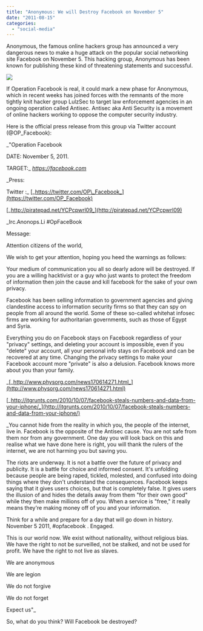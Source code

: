 ```yaml
---
title: "Anonymous: We will Destroy Facebook on November 5"
date: "2011-08-15"
categories: 
  - "social-media"
---
```


Anonymous, the famous online hackers group has announced a very dangerous news to make a huge attack on the popular social networking site Facebook on November 5. This hacking group, Anonymous has been known for publishing these kind of threatening statements and successful.

  

![](images/zrclip001n71837d5f.png)

  

If Operation Facebook is real, it could mark a new phase for Anonymous, which in recent weeks has joined forces with the remnants of the more tightly knit hacker group LulzSec to target law enforcement agencies in an ongoing operation called Antisec. Antisec aka Anti Security is a movement of online hackers working to oppose the computer security industry.

  

Here is the official press release from this group via Twitter account (@OP\_Facebook):

  

_"Operation Facebook  
  
  
DATE: November 5, 2011. 
  
  
TARGET:_ [_https://facebook.com_](https://facebook.com)  
  
  
_Press:  
  
  
Twitter :_ [_https://twitter.com/OP\_Facebook_](https://twitter.com/OP_Facebook)  
  
  
[_http://piratepad.net/YCPcpwrl09_](http://piratepad.net/YCPcpwrl09)  
  
  
_Irc.Anonops.Li #OpFaceBook  
  
  
Message:  
  
  
Attention citizens of the world,  
  
  
We wish to get your attention, hoping you heed the warnings as follows:  
  
  
Your medium of communication you all so dearly adore will be destroyed. If you are a willing hacktivist or a guy who just wants to protect the freedom of information then join the cause and kill facebook for the sake of your own privacy.  
  
  
Facebook has been selling information to government agencies and giving clandestine access to information security firms so that they can spy on people from all around the world. Some of these so-called whitehat infosec firms are working for authoritarian governments, such as those of Egypt and Syria.  
  
  
Everything you do on Facebook stays on Facebook regardless of your "privacy" settings, and deleting your account is impossible, even if you "delete" your account, all your personal info stays on Facebook and can be recovered at any time. Changing the privacy settings to make your Facebook account more "private" is also a delusion. Facebook knows more about you than your family.  
  
_[_http://www.physorg.com/news170614271.html_](http://www.physorg.com/news170614271.html)  
  
  
[_http://itgrunts.com/2010/10/07/facebook-steals-numbers-and-data-from-your-iphone/_](http://itgrunts.com/2010/10/07/facebook-steals-numbers-and-data-from-your-iphone/)  
  
  
_You cannot hide from the reality in which you, the people of the internet, live in. Facebook is the opposite of the Antisec cause. You are not safe from them nor from any government. One day you will look back on this and realise what we have done here is right, you will thank the rulers of the internet, we are not harming you but saving you.  
  
  
The riots are underway. It is not a battle over the future of privacy and publicity. It is a battle for choice and informed consent. It's unfolding because people are being raped, tickled, molested, and confused into doing things where they don't understand the consequences. Facebook keeps saying that it gives users choices, but that is completely false. It gives users the illusion of and hides the details away from them "for their own good" while they then make millions off of you. When a service is "free," it really means they're making money off of you and your information.  
  
  
Think for a while and prepare for a day that will go down in history. November 5 2011, #opfacebook . Engaged.  
  
  
This is our world now. We exist without nationality, without religious bias. We have the right to not be surveilled, not be stalked, and not be used for profit. We have the right to not live as slaves.  
  
  
We are anonymous  
  
  
We are legion  
  
  
We do not forgive  
  
  
We do not forget  
  
  
Expect us"_

  

So, what do you think? Will Facebook be destroyed?
